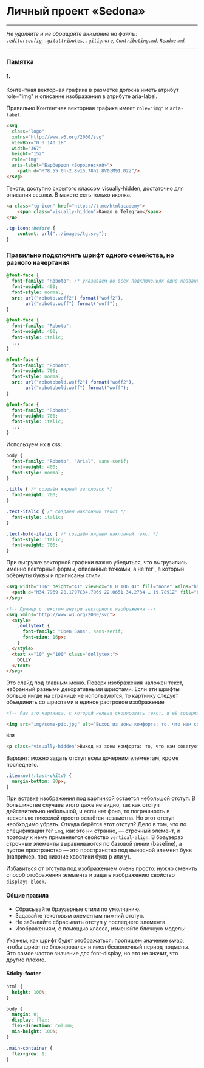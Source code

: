 # Личный проект «Sedona»

---

_Не удаляйте и не обращайте внимание на файлы:_<br>
_`.editorconfig`, `.gitattributes`, `.gitignore`, `Contributing.md`, `Readme.md`._

---

### Памятка

#### 1.

Контентная векторная графика в разметке должна иметь атрибут role="img" и описание изображения в атрибуте aria-label.

Правильно
Контентная векторная графика имеет `role="img"` и `aria-label`.

```html
<svg
  class="logo"
  xmlns="http://www.w3.org/2000/svg"
  viewBox="0 0 140 18"
  width="367"
  height="152"
  role="img"
  aria-label="Барбершоп «Бородинский»">
    <path d="M78.55 0h-2.8v15.78h2.8V0zM91.02z"/>
</svg>
```

Текста, доступно скрытого классом visually-hidden, достаточно для описания ссылки. В макете есть только иконка.

```html
<a class="tg-icon" href="https://t.me/htmlacademy">
	<span class="visually-hidden">Канал в Telegram</span>
</a>
```
```css
.tg-icon::before {
	content: url("../images/tg.svg");
}
```

### Правильно подключить шрифт одного семейства, но разного начертания

```css
@font-face {
  font-family: "Roboto"; /* указываем во всех подключениях одно название семейства */
  font-weight: 400;
  font-style: normal;
  src: url("roboto.woff2") format("woff2"),
       url("roboto.woff") format("woff");
}

@font-face {
  font-family: "Roboto";
  font-weight: 400;
  font-style: italic;
  ...
}

@font-face {
  font-family: "Roboto";
  font-weight: 700;
  font-style: normal;
  src: url("robotobold.woff2") format("woff2"),
       url("robotobold.woff") format("woff");
}

@font-face {
  font-family: "Roboto";
  font-weight: 700;
  font-style: italic;
  ...
}
```

Используем их в css:

```css
body {
  font-family: "Roboto", "Arial", sans-serif;
  font-weight: 400;
  font-style: normal;
}

.title { /* создаём жирный заголовок */
  font-weight: 700;
}

.text-italic { /* создаём наклонный текст */
  font-style: italic;
}

.text-bold-italic { /* создаём жирный наклонный текст */
  font-style: italic;
  font-weight: 700;
}

```

При выгрузке векторной графики важно убедиться, что выгрузились именно векторные формы, описанные точками, а не тег <text>, в который обёрнуты буквы и приписаны стили.

<!-- Пример с векторными формами внутри изображения -->
```html
<svg width="106" height="41" viewBox="0 0 106 41" fill="none" xmlns="http://www.w3.org/2000/svg">
  <path d="M34.7969 20.1797C34.7969 22.0651 34.2734 … 19.7891Z" fill="black"/>
</svg>
```
```html
<!-- Пример с текстом внутри векторного изображения -->
<svg xmlns="http://www.w3.org/2000/svg">
  <style>
    .dollytext {
      font-family: "Open Sans", sans-serif;
      font-size: 16px;
    }
  </style>
  <text x="10" y="100" class="dollytext">
    DOLLY
  </text>
</svg>
```

Это слайд под главным меню. Поверх изображения наложен текст, набранный разными декоративными шрифтами. Если эти шрифты больше нигде на странице не используются, то картинку следует объединить со шрифтами в единое растровое изображение


```html
<!-- Раз это картинка, с которой нельзя скопировать текст, и её содержание ускользнёт от ридеров и роботов, стоит написать для неё визуально или скрытый текст, или хороший `alt` -->

<img src="img/some-pic.jpg" alt="Выход из зоны комфорта: то, что нам советуют. Но нельзя выйти оттуда, куда ты ещё не входил">

Или

<p class="visually-hidden">Выход из зоны комфорта: то, что нам советуют. Но нельзя выйти оттуда, куда ты ещё не входил</p>

```

Вариант: можно задать отступ всем дочерним элементам, кроме последнего.
```css
.item:not(:last-child) {
  margin-bottom: 20px;
}
```

При вставке изображения под картинкой остается небольшой отступ. В большинстве случаев этого даже не видно, так как отступ действительно небольшой, и если нет фона, то погрешность в несколько пикселей просто остаётся незаметна. Но этот отступ необходимо убрать.
Откуда берётся этот отступ? Дело в том, что по спецификации тег `img`, как это ни странно, — строчный элемент, и поэтому к нему применяется свойство `vertical-align`. В браузерах строчные элементы выравниваются по базовой линии (baseline), а пустое пространство — это пространство под выносной элемент букв (например, под нижние хвостики букв р или у).

Избавиться от отступа под изображением очень просто: нужно сменить способ отображения элемента и задать изображению свойство `display: block`.

#### Общие правила
- Сбрасывайте браузерные стили по умолчанию.
- Задавайте текстовым элементам нижний отступ.
- Не забывайте сбрасывать отступ у последнего элемента.
- Изображениям, с помощью класса, изменяйте блочную модель:

Укажем, как шрифт будет отображаться: пропишем значение swap, чтобы шрифт не блокировался и имел бесконечный период подмены. Это самое частое значение для font-display, но это не значит, что другие плохие.

#### Sticky-footer

```css
html {
  height: 100%;
}

body {
  margin: 0;
  display: flex;
  flex-direction: column;
  min-height: 100%;
}

.main-container {
  flex-grow: 1;
}

```
